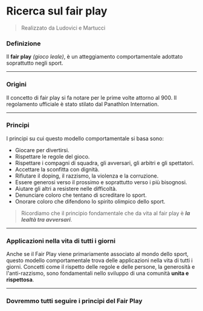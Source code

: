 # Ricerca sul fair play

> Realizzato da Ludovici e Martucci

### Definizione

Il **fair play** *(gioco leale)*, è un atteggiamento comportamentale adottato soprattutto negli sport. 

-------------

### Origini

Il concetto di fair play si fa notare per le prime volte attorno al 900. Il regolamento ufficiale è stato stilato dal Panathlon Internation.

---

### Principi

I principi su cui questo modello comportamentale si basa sono: 

- Giocare per divertirsi.
- Rispettare le regole del gioco.
- Rispettare i compagni di squadra, gli avversari, gli arbitri e gli spettatori.
- Accettare la sconfitta con dignità.
- Rifiutare il doping, il razzismo, la violenza e la corruzione.
- Essere generosi verso il prossimo e soprattutto verso i più bisognosi.
- Aiutare gli altri a resistere nelle difficoltà.
- Denunciare coloro che tentano di screditare lo sport.
- Onorare coloro che difendono lo spirito olimpico dello sport.


> Ricordiamo che il principio fondamentale che da vita al fair play è ***la lealtà tra avversari***.

------

### Applicazioni nella vita di tutti i giorni

Anche se il Fair Play viene primariamente associato al mondo dello sport, questo modello comportamentale trova delle applicazioni nella vita di tutti i giorni. Concetti come il rispetto delle regole e delle persone, la generosità e l'anti-razzismo, sono fondamentali nello sviluppo di una comunità **unita e rispettosa**. 

-----

### Dovremmo **tutti** seguire i principi del Fair Play

